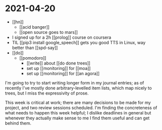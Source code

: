 # 2021-04-20

- [[hn]]
  - [[acid banger]]
  - [[open source goes to mars]] 
- I signed up for a 2h [[prolog]] course on coursera
- TIL [[pip3 install google_speech]] gets you good TTS in Linux, way better than [[spd-say]]
- [[do]]
  - [[pomodoro]]
    - [[write]] about [[do done trees]]
    - set up [[monitoring]] for [[moa]]
    - set up [[monitoring]] for [[an agora]]
  
I'm going to try to start writing longer form in my journal entries; as of recently I've mostly done arbitrary-levelled item lists, which map nicely to trees, but I miss the expressivity of prose.

This week is critical at work; there are many decisions to be made for my project, and two review sessions scheduled. I'm finding the concreteness of what needs to happen this week helpful; I dislike deadlines in general but whenever they actually make sense to me I find them useful and can get behind them.